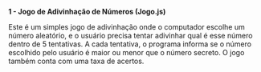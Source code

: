 **1 - Jogo de Adivinhação de Números (Jogo.js)**

Este é um simples jogo de adivinhação onde o computador escolhe um número aleatório, e o usuário precisa tentar adivinhar qual é esse número dentro de 5 tentativas. 
A cada tentativa, o programa informa se o número escolhido pelo usuário é maior ou menor que o número secreto. O jogo também conta com uma taxa de acertos. 

